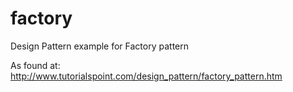 # factory
Design Pattern example for Factory pattern

As found at: http://www.tutorialspoint.com/design_pattern/factory_pattern.htm
